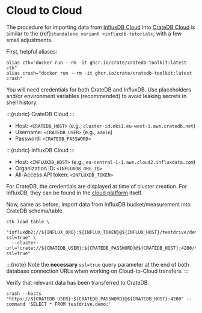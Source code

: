 # Cloud to Cloud

The procedure for importing data from [InfluxDB Cloud] into [CrateDB Cloud] is
similar to the {ref}`standalone variant <influxdb-tutorial>`, with a few small
adjustments.

First, helpful aliases:
```shell
alias ctk="docker run --rm -it ghcr.io/crate/cratedb-toolkit:latest ctk"
alias crash="docker run --rm -it ghcr.io/crate/cratedb-toolkit:latest crash"
```

You will need credentials for both CrateDB and InfluxDB.
Use placeholders and/or environment variables (recommended) to avoid leaking
secrets in shell history.

:::{rubric} CrateDB Cloud
:::
- Host: `<CRATEDB_HOST>` (e.g., `cluster-id.eks1.eu-west-1.aws.cratedb.net`)
- Username: `<CRATEDB_USER>` (e.g., `admin`)
- Password: `<CRATEDB_PASSWORD>`

:::{rubric} InfluxDB Cloud
:::
- Host: `<INFLUXDB_HOST>` (e.g., `eu-central-1-1.aws.cloud2.influxdata.com`)
- Organization ID: `<INFLUXDB_ORG_ID>`
- All-Access API token: `<INFLUXDB_TOKEN>`

For CrateDB, the credentials are displayed at time of cluster creation.
For InfluxDB, they can be found in the [cloud platform] itself.

Now, same as before, import data from InfluxDB bucket/measurement into 
CrateDB schema/table.
```shell
ctk load table \
  "influxdb2://${INFLUX_ORG}:${INFLUX_TOKEN}@${INFLUX_HOST}/testdrive/demo?ssl=true" \
  --cluster-url="crate://${CRATEDB_USER}:${CRATEDB_PASSWORD}@${CRATEDB_HOST}:4200/testdrive/demo?ssl=true"
```

:::{note}
Note the **necessary** `ssl=true` query parameter at the end of both database connection URLs
when working on Cloud-to-Cloud transfers.
:::

Verify that relevant data has been transferred to CrateDB.
```shell
crash --hosts "https://${CRATEDB_USER}:${CRATEDB_PASSWORD}@${CRATEDB_HOST}:4200" --command 'SELECT * FROM testdrive.demo;'
```


[cloud platform]: https://docs.influxdata.com/influxdb/cloud/admin
[CrateDB Cloud]: https://console.cratedb.cloud/
[InfluxDB Cloud]: https://cloud2.influxdata.com/
